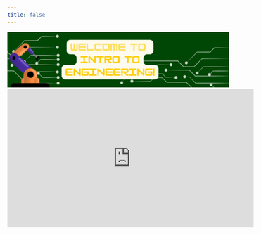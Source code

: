 ```yaml
---
title: false
---
```


<img src="welcome.gif" alt="Welcome Banner">

<iframe width="560" height="315" src="https://www.youtube.com/embed/nMwG1wnESDA" title="YouTube video player" frameborder="0" allow="accelerometer; autoplay; clipboard-write; encrypted-media; gyroscope; picture-in-picture" allowfullscreen></iframe>
